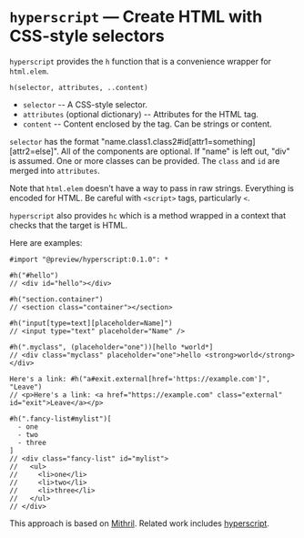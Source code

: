 # `hyperscript` — Create HTML with CSS-style selectors

`hyperscript` provides the `h` function that is a convenience wrapper for `html.elem`.

`h(selector, attributes, ..content)`

* `selector` -- A CSS-style selector.
* `attributes` (optional dictionary) -- Attributes for the HTML tag.
* `content` -- Content enclosed by the tag. Can be strings or content.

`selector` has the format "name.class1.class2#id[attr1=something][attr2=else]". All of the components are optional. If "name" is left out, "div" is assumed. One or more classes can be provided. The `class` and `id` are merged into `attributes`.

Note that `html.elem` doesn't have a way to pass in raw strings. Everything is encoded for HTML. Be careful with `<script>` tags, particularly `<`.

`hyperscript` also provides `hc` which is a method wrapped in a context that checks that the target is HTML.

Here are examples:

```typst
#import "@preview/hyperscript:0.1.0": *

#h("#hello")
// <div id="hello"></div>

#h("section.container")
// <section class="container"></section>

#h("input[type=text][placeholder=Name]")
// <input type="text" placeholder="Name" />

#h(".myclass", (placeholder="one"))[hello *world*]
// <div class="myclass" placeholder="one">hello <strong>world</strong></div>

Here's a link: #h("a#exit.external[href='https://example.com']", "Leave")
// <p>Here's a link: <a href="https://example.com" class="external" id="exit">Leave</a></p>

#h(".fancy-list#mylist")[
  - one
  - two
  - three
]
// <div class="fancy-list" id="mylist">
//   <ul>
//     <li>one</li>
//     <li>two</li>
//     <li>three</li>
//   </ul>
// </div>

```

This approach is based on [Mithril](https://mithril.js.org/hyperscript.html). Related work includes [hyperscript](https://github.com/hyperhype/hyperscript).
